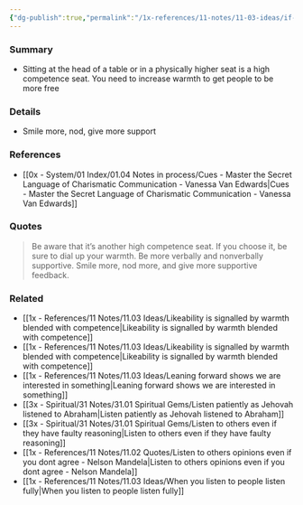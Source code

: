 ```yaml
---
{"dg-publish":true,"permalink":"/1x-references/11-notes/11-03-ideas/if-you-are-in-a-position-of-prominence-you-need-to-show-more-warmth/","title":"If you are in a position of prominence, you need to show more warmth","created":"2024-08-18T12:11:13.115+03:00","updated":"2024-08-18T19:47:24.938+03:00"}
---
```



### Summary
- Sitting at the head of a table or in a physically higher seat is a high competence seat. You need to increase warmth to get people to be more free

### Details
- Smile more, nod, give more support

### References
- [[0x - System/01 Index/01.04 Notes in process/Cues - Master the Secret Language of Charismatic Communication - Vanessa Van Edwards\|Cues - Master the Secret Language of Charismatic Communication - Vanessa Van Edwards]]

### Quotes
> Be aware that it’s another high competence seat. If you choose it, be sure to dial up your warmth. Be more verbally and nonverbally supportive. Smile more, nod more, and give more supportive feedback.

### Related
- [[1x - References/11 Notes/11.03 Ideas/Likeability is signalled by warmth blended with competence\|Likeability is signalled by warmth blended with competence]]
- [[1x - References/11 Notes/11.03 Ideas/Likeability is signalled by warmth blended with competence\|Likeability is signalled by warmth blended with competence]]
- [[1x - References/11 Notes/11.03 Ideas/Leaning forward shows we are interested in something\|Leaning forward shows we are interested in something]]
- [[3x - Spiritual/31 Notes/31.01 Spiritual Gems/Listen patiently as Jehovah listened to Abraham\|Listen patiently as Jehovah listened to Abraham]]
- [[3x - Spiritual/31 Notes/31.01 Spiritual Gems/Listen to others even if they have faulty reasoning\|Listen to others even if they have faulty reasoning]]
- [[1x - References/11 Notes/11.02 Quotes/Listen to others opinions even if you dont agree - Nelson Mandela\|Listen to others opinions even if you dont agree - Nelson Mandela]]
- [[1x - References/11 Notes/11.03 Ideas/When you listen to people listen fully\|When you listen to people listen fully]]